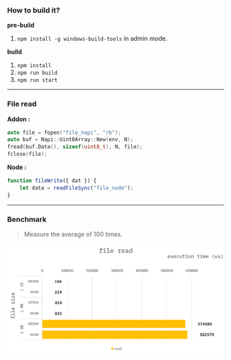 ### How to build it?

**pre-build**

1. `npm install -g windows-build-tools` in admin mode.

**build**

1. `npm install`
2. `npm run build`
3. `npm run start`

---

### File read

**Addon :**

```cpp
auto file = fopen("file_napi", "rb");
auto buf = Napi::Uint8Array::New(env, N);
fread(buf.Data(), sizeof(uint8_t), N, file);
fclose(file);
```

**Node :**

```ts
function fileWrite({ dat }) {
    let data = readFileSync("file_node");
}
```

---

### Benchmark

> Measure the average of 100 times.

![](./resource/benchmark.png)
